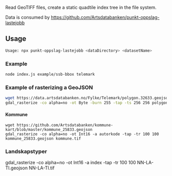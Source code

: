 Read GeoTIFF files, create a static quadtile index tree in the file system.

Data is consumed by https://github.com/Artsdatabanken/punkt-oppslag-lastejobb

## Usage

```bash
Usage: npx punkt-oppslag-lastejobb <dataDirectory> <datasetName>
```

### Example

```bash
node index.js example/ssb-bbox telemark
```

### Example of rasterizing a GeoJSON

```bash
wget https://data.artsdatabanken.no/Fylke/Telemark/polygon.32633.geojson
gdal_rasterize -co alpha=no -ot Byte -burn 255 -tap -ts 256 256 polygon.32633.geojson telemark.tif
```

#### Kommune

```
wget https://github.com/Artsdatabanken/kommune-kart/blob/master/kommune_25833.geojson
gdal_rasterize -co alpha=no -ot Int16 -a autorkode -tap -tr 100 100 kommune_25833.geojson kommune.tif
```

### Landskapstyper

gdal_rasterize -co alpha=no -ot Int16 -a index -tap -tr 100 100 NN-LA-TI.geojson NN-LA-TI.tif
